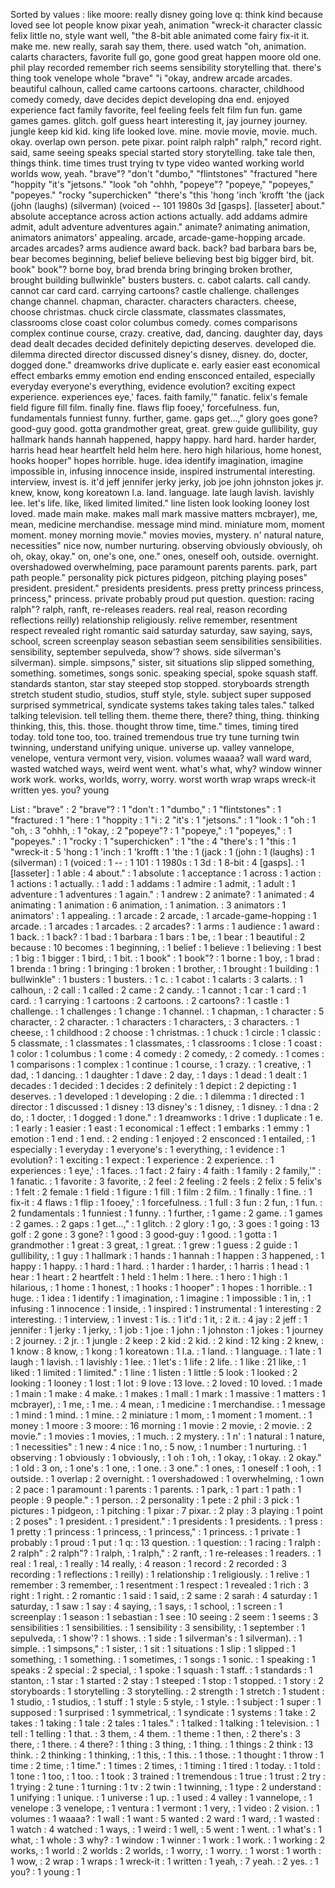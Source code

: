 Sorted by values :
like moore: really disney going love q: think kind because loved see lot people know pixar yeah, animation "wreck-it character classic felix little no, style want well, "the 8-bit able animated come fairy fix-it it. make me. new really, sarah say them, there. used watch "oh, animation. calarts characters, favorite full go, gone good great happen moore old one. phil play recorded remember rich seems sensibility storytelling that. there's thing took venelope whole "brave" "i "okay, andrew arcade arcades. beautiful calhoun, called came cartoons cartoons. character, childhood comedy comedy, dave decides depict developing dna end. enjoyed experience fact family favorite, feel feeling feels felt film fun fun. game games games. glitch. golf guess heart interesting it, jay journey journey. jungle keep kid kid. king life looked love. mine. movie movie, movie. much. okay. overlap own person. pete pixar. point ralph ralph" ralph," record right. said, same seeing speaks special started story storytelling. take tale then, things think. time times trust trying tv type video wanted working world worlds wow, yeah. "brave"? "don't "dumbo," "flintstones" "fractured "here "hoppity "it's "jetsons." "look "oh "ohhh, "popeye"? "popeye," "popeyes," "popeyes." "rocky "superchicken" "there's "this 'hong 'inch 'krofft 'the (jack (john (laughs) (silverman) (voiced -- 101 1980s 3d [gasps]. [lasseter] about." absolute acceptance across action actions actually. add addams admire admit, adult adventure adventures again." animate? animating animation, animators animators' appealing. arcade, arcade-game-hopping arcade. arcades arcades? arms audience award back. back? bad barbara bars be, bear becomes beginning, belief believe believing best big bigger bird, bit. book" book"? borne boy, brad brenda bring bringing broken brother, brought building bullwinkle" busters busters. c. cabot calarts. call candy. cannot car card card. carrying cartoons? castle challenge. challenges change channel. chapman, character. characters characters. cheese, choose christmas. chuck circle classmate, classmates classmates, classrooms close coast color columbus comedy. comes comparisons complex continue course, crazy. creative, dad, dancing. daughter day, days dead dealt decades decided definitely depicting deserves. developed die. dilemma directed director discussed disney's disney, disney. do, docter, dogged done." dreamworks drive duplicate e. early easier east economical effect embarks emmy emotion end ending ensconced entailed, especially everyday everyone's everything, evidence evolution? exciting expect experience. experiences eye,' faces. faith family,'" fanatic. felix's female field figure fill film. finally fine. flaws flip fooey,' forcefulness. fun, fundamentals funniest funny. further, game. gaps get...," glory goes gone? good-guy good. gotta grandmother great, great. grew guide gullibility, guy hallmark hands hannah happened, happy happy. hard hard. harder harder, harris head hear heartfelt held helm here. hero high hilarious, home honest, hooks hooper" hopes horrible. huge. idea identify imagination, imagine impossible in, infusing innocence inside, inspired instrumental interesting. interview, invest is. it'd jeff jennifer jerky jerky, job joe john johnston jokes jr. knew, know, kong koreatown l.a. land. language. late laugh lavish. lavishly lee. let's life. like, liked limited limited." line listen look looking looney lost loved. made main make. makes mall mark massive matters mcbrayer), me, mean, medicine merchandise. message mind mind. miniature mom, moment moment. money morning movie." movies movies, mystery. n' natural nature, necessities" nice now, number nurturing. observing obviously obviously, oh oh, okay, okay." on, one's one, one." ones, oneself ooh, outside. overnight. overshadowed overwhelming, pace paramount parents parents. park, part path people." personality pick pictures pidgeon, pitching playing poses" president. president." presidents presidents. press pretty princess princess, princess," princess. private probably proud put question. question: racing ralph"? ralph, ranft, re-releases readers. real real, reason recording reflections reilly) relationship religiously. relive remember, resentment respect revealed right romantic said saturday saturday, saw saying, says, school, screen screenplay season sebastian seem sensibilities sensibilities. sensibility, september sepulveda, show'? shows. side silverman's silverman). simple. simpsons," sister, sit situations slip slipped something, something. sometimes, songs sonic. speaking special, spoke squash staff. standards stanton, star stay steeped stop stopped. storyboards strength stretch student studio, studios, stuff style, style. subject super supposed surprised symmetrical, syndicate systems takes taking tales tales." talked talking television. tell telling them. theme there, there? thing, thing. thinking thinking, this, this. those. thought throw time, time." times, timing tired today. told tone too, too. trained tremendous true try tune turning twin twinning, understand unifying unique. universe up. valley vannelope, venelope, ventura vermont very, vision. volumes waaaa? wall ward ward, wasted watched ways, weird went went. what's what, why? window winner work work. works, worlds, worry, worry. worst worth wrap wraps wreck-it written yes. you? young 

List :
"brave" : 2
"brave"? : 1
"don't : 1
"dumbo," : 1
"flintstones" : 1
"fractured : 1
"here : 1
"hoppity : 1
"i : 2
"it's : 1
"jetsons." : 1
"look : 1
"oh : 1
"oh, : 3
"ohhh, : 1
"okay, : 2
"popeye"? : 1
"popeye," : 1
"popeyes," : 1
"popeyes." : 1
"rocky : 1
"superchicken" : 1
"the : 4
"there's : 1
"this : 1
"wreck-it : 5
'hong : 1
'inch : 1
'krofft : 1
'the : 1
(jack : 1
(john : 1
(laughs) : 1
(silverman) : 1
(voiced : 1
-- : 1
101 : 1
1980s : 1
3d : 1
8-bit : 4
[gasps]. : 1
[lasseter] : 1
able : 4
about." : 1
absolute : 1
acceptance : 1
across : 1
action : 1
actions : 1
actually. : 1
add : 1
addams : 1
admire : 1
admit, : 1
adult : 1
adventure : 1
adventures : 1
again." : 1
andrew : 2
animate? : 1
animated : 4
animating : 1
animation : 6
animation, : 1
animation. : 3
animators : 1
animators' : 1
appealing. : 1
arcade : 2
arcade, : 1
arcade-game-hopping : 1
arcade. : 1
arcades : 1
arcades. : 2
arcades? : 1
arms : 1
audience : 1
award : 1
back. : 1
back? : 1
bad : 1
barbara : 1
bars : 1
be, : 1
bear : 1
beautiful : 2
because : 10
becomes : 1
beginning, : 1
belief : 1
believe : 1
believing : 1
best : 1
big : 1
bigger : 1
bird, : 1
bit. : 1
book" : 1
book"? : 1
borne : 1
boy, : 1
brad : 1
brenda : 1
bring : 1
bringing : 1
broken : 1
brother, : 1
brought : 1
building : 1
bullwinkle" : 1
busters : 1
busters. : 1
c. : 1
cabot : 1
calarts : 3
calarts. : 1
calhoun, : 2
call : 1
called : 2
came : 2
candy. : 1
cannot : 1
car : 1
card : 1
card. : 1
carrying : 1
cartoons : 2
cartoons. : 2
cartoons? : 1
castle : 1
challenge. : 1
challenges : 1
change : 1
channel. : 1
chapman, : 1
character : 5
character, : 2
character. : 1
characters : 1
characters, : 3
characters. : 1
cheese, : 1
childhood : 2
choose : 1
christmas. : 1
chuck : 1
circle : 1
classic : 5
classmate, : 1
classmates : 1
classmates, : 1
classrooms : 1
close : 1
coast : 1
color : 1
columbus : 1
come : 4
comedy : 2
comedy, : 2
comedy. : 1
comes : 1
comparisons : 1
complex : 1
continue : 1
course, : 1
crazy. : 1
creative, : 1
dad, : 1
dancing. : 1
daughter : 1
dave : 2
day, : 1
days : 1
dead : 1
dealt : 1
decades : 1
decided : 1
decides : 2
definitely : 1
depict : 2
depicting : 1
deserves. : 1
developed : 1
developing : 2
die. : 1
dilemma : 1
directed : 1
director : 1
discussed : 1
disney : 13
disney's : 1
disney, : 1
disney. : 1
dna : 2
do, : 1
docter, : 1
dogged : 1
done." : 1
dreamworks : 1
drive : 1
duplicate : 1
e. : 1
early : 1
easier : 1
east : 1
economical : 1
effect : 1
embarks : 1
emmy : 1
emotion : 1
end : 1
end. : 2
ending : 1
enjoyed : 2
ensconced : 1
entailed, : 1
especially : 1
everyday : 1
everyone's : 1
everything, : 1
evidence : 1
evolution? : 1
exciting : 1
expect : 1
experience : 2
experience. : 1
experiences : 1
eye,' : 1
faces. : 1
fact : 2
fairy : 4
faith : 1
family : 2
family,'" : 1
fanatic. : 1
favorite : 3
favorite, : 2
feel : 2
feeling : 2
feels : 2
felix : 5
felix's : 1
felt : 2
female : 1
field : 1
figure : 1
fill : 1
film : 2
film. : 1
finally : 1
fine. : 1
fix-it : 4
flaws : 1
flip : 1
fooey,' : 1
forcefulness. : 1
full : 3
fun : 2
fun, : 1
fun. : 2
fundamentals : 1
funniest : 1
funny. : 1
further, : 1
game : 2
game. : 1
games : 2
games. : 2
gaps : 1
get...," : 1
glitch. : 2
glory : 1
go, : 3
goes : 1
going : 13
golf : 2
gone : 3
gone? : 1
good : 3
good-guy : 1
good. : 1
gotta : 1
grandmother : 1
great : 3
great, : 1
great. : 1
grew : 1
guess : 2
guide : 1
gullibility, : 1
guy : 1
hallmark : 1
hands : 1
hannah : 1
happen : 3
happened, : 1
happy : 1
happy. : 1
hard : 1
hard. : 1
harder : 1
harder, : 1
harris : 1
head : 1
hear : 1
heart : 2
heartfelt : 1
held : 1
helm : 1
here. : 1
hero : 1
high : 1
hilarious, : 1
home : 1
honest, : 1
hooks : 1
hooper" : 1
hopes : 1
horrible. : 1
huge. : 1
idea : 1
identify : 1
imagination, : 1
imagine : 1
impossible : 1
in, : 1
infusing : 1
innocence : 1
inside, : 1
inspired : 1
instrumental : 1
interesting : 2
interesting. : 1
interview, : 1
invest : 1
is. : 1
it'd : 1
it, : 2
it. : 4
jay : 2
jeff : 1
jennifer : 1
jerky : 1
jerky, : 1
job : 1
joe : 1
john : 1
johnston : 1
jokes : 1
journey : 2
journey. : 2
jr. : 1
jungle : 2
keep : 2
kid : 2
kid. : 2
kind : 12
king : 2
knew, : 1
know : 8
know, : 1
kong : 1
koreatown : 1
l.a. : 1
land. : 1
language. : 1
late : 1
laugh : 1
lavish. : 1
lavishly : 1
lee. : 1
let's : 1
life : 2
life. : 1
like : 21
like, : 1
liked : 1
limited : 1
limited." : 1
line : 1
listen : 1
little : 5
look : 1
looked : 2
looking : 1
looney : 1
lost : 1
lot : 9
love : 13
love. : 2
loved : 10
loved. : 1
made : 1
main : 1
make : 4
make. : 1
makes : 1
mall : 1
mark : 1
massive : 1
matters : 1
mcbrayer), : 1
me, : 1
me. : 4
mean, : 1
medicine : 1
merchandise. : 1
message : 1
mind : 1
mind. : 1
mine. : 2
miniature : 1
mom, : 1
moment : 1
moment. : 1
money : 1
moore : 3
moore: : 16
morning : 1
movie : 2
movie, : 2
movie. : 2
movie." : 1
movies : 1
movies, : 1
much. : 2
mystery. : 1
n' : 1
natural : 1
nature, : 1
necessities" : 1
new : 4
nice : 1
no, : 5
now, : 1
number : 1
nurturing. : 1
observing : 1
obviously : 1
obviously, : 1
oh : 1
oh, : 1
okay, : 1
okay. : 2
okay." : 1
old : 3
on, : 1
one's : 1
one, : 1
one. : 3
one." : 1
ones, : 1
oneself : 1
ooh, : 1
outside. : 1
overlap : 2
overnight. : 1
overshadowed : 1
overwhelming, : 1
own : 2
pace : 1
paramount : 1
parents : 1
parents. : 1
park, : 1
part : 1
path : 1
people : 9
people." : 1
person. : 2
personality : 1
pete : 2
phil : 3
pick : 1
pictures : 1
pidgeon, : 1
pitching : 1
pixar : 7
pixar. : 2
play : 3
playing : 1
point : 2
poses" : 1
president. : 1
president." : 1
presidents : 1
presidents. : 1
press : 1
pretty : 1
princess : 1
princess, : 1
princess," : 1
princess. : 1
private : 1
probably : 1
proud : 1
put : 1
q: : 13
question. : 1
question: : 1
racing : 1
ralph : 2
ralph" : 2
ralph"? : 1
ralph, : 1
ralph," : 2
ranft, : 1
re-releases : 1
readers. : 1
real : 1
real, : 1
really : 14
really, : 4
reason : 1
record : 2
recorded : 3
recording : 1
reflections : 1
reilly) : 1
relationship : 1
religiously. : 1
relive : 1
remember : 3
remember, : 1
resentment : 1
respect : 1
revealed : 1
rich : 3
right : 1
right. : 2
romantic : 1
said : 1
said, : 2
same : 2
sarah : 4
saturday : 1
saturday, : 1
saw : 1
say : 4
saying, : 1
says, : 1
school, : 1
screen : 1
screenplay : 1
season : 1
sebastian : 1
see : 10
seeing : 2
seem : 1
seems : 3
sensibilities : 1
sensibilities. : 1
sensibility : 3
sensibility, : 1
september : 1
sepulveda, : 1
show'? : 1
shows. : 1
side : 1
silverman's : 1
silverman). : 1
simple. : 1
simpsons," : 1
sister, : 1
sit : 1
situations : 1
slip : 1
slipped : 1
something, : 1
something. : 1
sometimes, : 1
songs : 1
sonic. : 1
speaking : 1
speaks : 2
special : 2
special, : 1
spoke : 1
squash : 1
staff. : 1
standards : 1
stanton, : 1
star : 1
started : 2
stay : 1
steeped : 1
stop : 1
stopped. : 1
story : 2
storyboards : 1
storytelling : 3
storytelling. : 2
strength : 1
stretch : 1
student : 1
studio, : 1
studios, : 1
stuff : 1
style : 5
style, : 1
style. : 1
subject : 1
super : 1
supposed : 1
surprised : 1
symmetrical, : 1
syndicate : 1
systems : 1
take : 2
takes : 1
taking : 1
tale : 2
tales : 1
tales." : 1
talked : 1
talking : 1
television. : 1
tell : 1
telling : 1
that. : 3
them, : 4
them. : 1
theme : 1
then, : 2
there's : 3
there, : 1
there. : 4
there? : 1
thing : 3
thing, : 1
thing. : 1
things : 2
think : 13
think. : 2
thinking : 1
thinking, : 1
this, : 1
this. : 1
those. : 1
thought : 1
throw : 1
time : 2
time, : 1
time." : 1
times : 2
times, : 1
timing : 1
tired : 1
today. : 1
told : 1
tone : 1
too, : 1
too. : 1
took : 3
trained : 1
tremendous : 1
true : 1
trust : 2
try : 1
trying : 2
tune : 1
turning : 1
tv : 2
twin : 1
twinning, : 1
type : 2
understand : 1
unifying : 1
unique. : 1
universe : 1
up. : 1
used : 4
valley : 1
vannelope, : 1
venelope : 3
venelope, : 1
ventura : 1
vermont : 1
very, : 1
video : 2
vision. : 1
volumes : 1
waaaa? : 1
wall : 1
want : 5
wanted : 2
ward : 1
ward, : 1
wasted : 1
watch : 4
watched : 1
ways, : 1
weird : 1
well, : 5
went : 1
went. : 1
what's : 1
what, : 1
whole : 3
why? : 1
window : 1
winner : 1
work : 1
work. : 1
working : 2
works, : 1
world : 2
worlds : 2
worlds, : 1
worry, : 1
worry. : 1
worst : 1
worth : 1
wow, : 2
wrap : 1
wraps : 1
wreck-it : 1
written : 1
yeah, : 7
yeah. : 2
yes. : 1
you? : 1
young : 1

